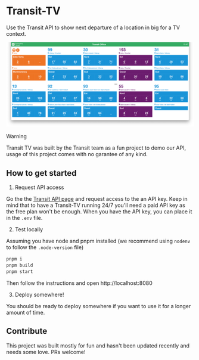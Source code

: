 # Transit-TV
Use the Transit API to show next departure of a location in big for a TV context. 

![Transit-TV Screenshot](./screenshot.png)

> [!WARNING]  
> Transit TV was built by the Transit team as a fun project to demo our API, usage of this project comes with no garantee of any kind. 

## How to get started 

1) Request API access

Go the the [Transit API page](https://transitapp.com/apis) and request access to the an API key. Keep in mind that to have a Transit-TV running 24/7 you'll need a paid API key as the free plan won't be enough. When you have the API key, you can place it in the `.env` file. 

2) Test locally

Assuming you have node and pnpm installed (we recommend using `nodenv` to follow the `.node-version` file)

```sh
pnpm i
pnpm build
pnpm start
```

Then follow the instructions and open http://localhost:8080

3) Deploy somewhere! 

You should be ready to deploy somewhere if you want to use it for a longer amount of time. 

## Contribute

This project was built mostly for fun and hasn't been updated recently and needs some love. PRs welcome!